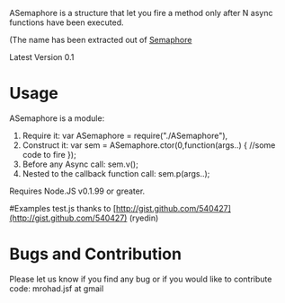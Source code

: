 ASemaphore is a structure that let you fire a method only after N async
functions have been executed.

(The name has been extracted out of [Semaphore](http://en.wikipedia.org/wiki/Semaphore_(programming)) 

Latest Version 0.1

# Usage

ASemaphore is a module:
1) Require it: 
	var ASemaphore = require("./ASemaphore"),
2) Construct it:
	var sem = ASemaphore.ctor(0,function(args..) {
    	//some code to fire
	});
3) Before any Async call:
	sem.v();
4) Nested to the callback function call:
	sem.p(args..);
  

Requires Node.JS v0.1.99 or greater.



#Examples
test.js  thanks to [http://gist.github.com/540427](http://gist.github.com/540427) (ryedin)
	
# Bugs and Contribution
Please let us know if you find any bug or if you would like to contribute code: 
mrohad.jsf at gmail